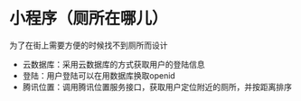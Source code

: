 # 小程序（厕所在哪儿）

为了在街上需要方便的时候找不到厕所而设计

- 云数据库：采用云数据库的方式获取用户的登陆信息
- 登陆：用户登陆可以在用数据库换取openid
- 腾讯位置：调用腾讯位置服务接口，获取用户定位附近的厕所，并按距离排序

